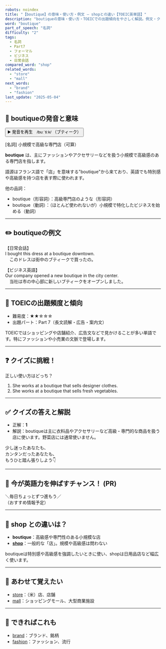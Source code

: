 ```yaml
---
robots: noindex
title: "【boutique】の意味・使い方・例文 ― shopとの違い【TOEIC英単語】"
description: "boutiqueの意味・使い方・TOEICでの出題傾向をやさしく解説。例文・クイズ付きでshopとの違いもわかりやすく学べます。"
word: "boutique"
part_of_speech: "名詞"
difficulty: "2"
tags:
  - 名詞
  - Part7
  - フォーマル
  - ビジネス
  - 日常会話
compared_word: "shop"
related_words:
  - "store"
  - "mall"
next_words:
  - "brand"
  - "fashion"
last_update: "2025-05-04"
---
```


## 🔰 boutiqueの発音と意味

<button class="play-audio" onclick="playTTS('boutique')">
  <span class="play-audio-main">
    ▶️ 発音を再生　/buːˈtiːk/
  </span>
  <span class="play-audio-sub">
    （ブティーク）
  </span>
</button>

[名詞] 小規模で高級な専門店（可算）

**boutique** は、主にファッションやアクセサリーなどを扱う小規模で高級感のある専門店を指します。

語源はフランス語で「店」を意味する"boutique"から来ており、英語でも特別感や高級感を持つ店を表す際に使われます。

他の品詞：  
- boutique（形容詞）：高級専門店のような（形容詞）
- boutique（動詞）：（ほとんど使われないが）小規模で特化したビジネスを始める（動詞）

---

## ✏️ boutiqueの例文

【日常会話】  
I bought this dress at a boutique downtown.  
　このドレスは街中のブティークで買ったの。

【ビジネス英語】  
Our company opened a new boutique in the city center.  
　当社は市の中心部に新しいブティークをオープンしました。

---

## 🎯 TOEICの出題頻度と傾向

- 難易度：★★☆☆☆
- 出題パート：Part 7（長文読解・広告・案内文）

TOEICではショッピングや店舗紹介、広告文などで見かけることが多い単語です。特にファッションや小売業の文脈で登場します。

---

## ❓ クイズに挑戦！

正しい使い方はどっち？

1. She works at a boutique that sells designer clothes.  
2. She works at a boutique that sells fresh vegetables.

---

## ✅ クイズの答えと解説

- 正解：**1**
- 解説：boutiqueは主に衣料品やアクセサリーなど高級・専門的な商品を扱う店に使います。野菜店には通常使いません。

少し迷ったあなたも、  
カンタンだったあなたも、  
もうひと踏ん張りしよう👇️

---

## 🚀 今が英語力を伸ばすチャンス！ (PR)

<div class="info-center">
＼毎日ちょっとずつ進もう／<br>  
（おすすめ情報予定）
</div>

---

## 🤔  shop との違いは？

- **boutique**：高級感や専門性のある小規模な店
- **[shop](/word/shop/)**：一般的な「店」。規模や高級感は問わない

boutiqueは特別感や高級感を強調したいときに使い、shopは日用品店など幅広く使います。

---

## 🧩 あわせて覚えたい

- [store](/word/store/)：（米）店、店舗
- [mall](/word/mall/)：ショッピングモール、大型商業施設

---

## 📖 できればこれも

- [brand](/word/brand/)：ブランド、銘柄
- [fashion](/word/fashion/)：ファッション、流行

<!-- cvid: aid04_bid11 -->
